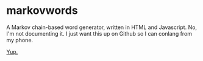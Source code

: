 # markovwords
A Markov chain-based word generator, written in HTML and Javascript.
No, I'm not documenting it. I just want this up on Github so I can conlang from my phone.

[Yup.](https://wompking.github.io/markovwords/wordgenerator)
